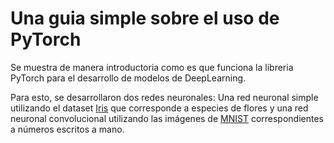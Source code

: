 # Una guia simple sobre el uso de PyTorch

Se muestra de manera introductoria como es que funciona la libreria PyTorch para el desarrollo de modelos de DeepLearning. 

Para esto, se desarrollaron dos redes neuronales: Una red neuronal simple utilizando el dataset [Iris](https://archive.ics.uci.edu/dataset/53/iris) que corresponde a especies de flores y una red neuronal convolucional utilizando las imágenes de [MNIST](https://www.tensorflow.org/datasets/catalog/mnist?hl=es-419) correspondientes a números escritos a mano.
